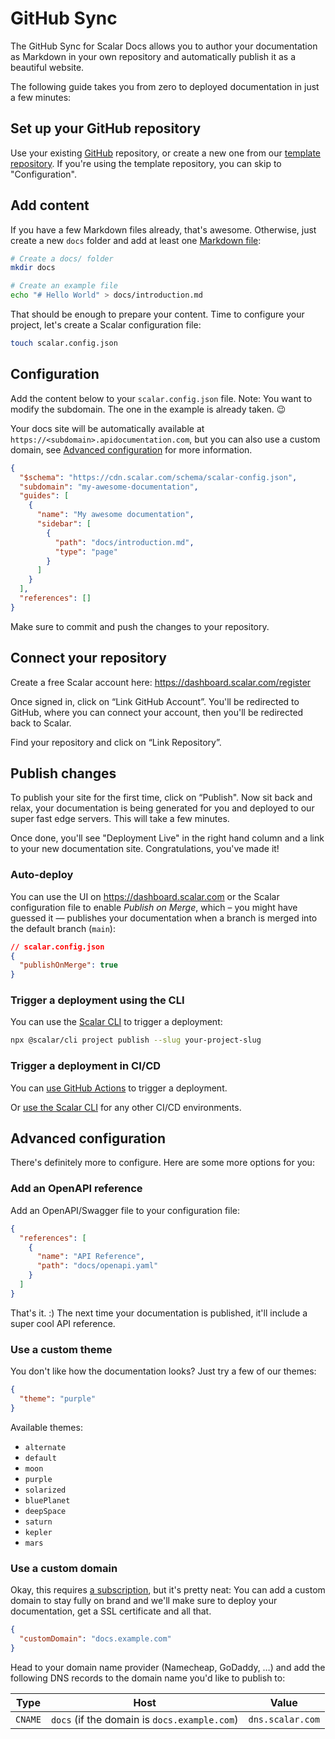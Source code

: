 # GitHub Sync

The GitHub Sync for Scalar Docs allows you to author your documentation as Markdown in your own repository and automatically publish it as a beautiful website.

The following guide takes you from zero to deployed documentation in just a few minutes:

## Set up your GitHub repository

Use your existing [GitHub](https://github.com/) repository, or create a new one from our [template repository](https://github.com/scalar/starter). If you're using the template repository, you can skip to "Configuration".

## Add content

If you have a few Markdown files already, that's awesome. Otherwise, just create a new `docs` folder and add at least one [Markdown file](https://docs.github.com/en/get-started/writing-on-github/getting-started-with-writing-and-formatting-on-github/basic-writing-and-formatting-syntax):

```bash
# Create a docs/ folder
mkdir docs

# Create an example file
echo "# Hello World" > docs/introduction.md
```

That should be enough to prepare your content. Time to configure your project, let's create a Scalar configuration file:

```bash
touch scalar.config.json
```

## Configuration

Add the content below to your `scalar.config.json` file. Note: You want to modify the subdomain. The one in the example is already taken. 😉

Your docs site will be automatically available at `https://<subdomain>.apidocumentation.com`, but you can also use a custom domain, see [Advanced configuration](#github-sync__advanced-configuration) for more information.

```json
{
  "$schema": "https://cdn.scalar.com/schema/scalar-config.json",
  "subdomain": "my-awesome-documentation",
  "guides": [
    {
      "name": "My awesome documentation",
      "sidebar": [
        {
          "path": "docs/introduction.md",
          "type": "page"
        }
      ]
    }
  ],
  "references": []
}
```

Make sure to commit and push the changes to your repository.

## Connect your repository

Create a free Scalar account here: https://dashboard.scalar.com/register

Once signed in, click on “Link GitHub Account”. You'll be redirected to GitHub, where you can connect your account, then you'll be redirected back to Scalar.

Find your repository and click on “Link Repository”.

## Publish changes

To publish your site for the first time, click on “Publish". Now sit back and relax, your documentation is being generated for you and deployed to our super fast edge servers. This will take a few minutes.

Once done, you'll see "Deployment Live" in the right hand column and a link to your new documentation site. Congratulations, you've made it!

### Auto-deploy

You can use the UI on https://dashboard.scalar.com or the Scalar configuration file to enable _Publish on Merge_, which – you might have guessed it — publishes your documentation when a branch is merged into the default branch (`main`):

```json
// scalar.config.json
{
  "publishOnMerge": true
}
```

### Trigger a deployment using the CLI

You can use the [Scalar CLI](https://guides.scalar.com/scalar/scalar-cli/getting-started) to trigger a deployment:

```bash
npx @scalar/cli project publish --slug your-project-slug
```

### Trigger a deployment in CI/CD

You can [use GitHub Actions](https://guides.scalar.com/scalar/scalar-docs/github-actions) to trigger a deployment.

Or [use the Scalar CLI](https://guides.scalar.com/scalar/scalar-cli/getting-started) for any other CI/CD environments.

## Advanced configuration

There's definitely more to configure. Here are some more options for you:

### Add an OpenAPI reference

Add an OpenAPI/Swagger file to your configuration file:

```json
{
  "references": [
    {
      "name": "API Reference",
      "path": "docs/openapi.yaml"
    }
  ]
}
```

That's it. :) The next time your documentation is published, it'll include a super cool API reference.

### Use a custom theme

You don't like how the documentation looks? Just try a few of our themes:

```json
{
  "theme": "purple"
}
```

Available themes:

- `alternate`
- `default`
- `moon`
- `purple`
- `solarized`
- `bluePlanet`
- `deepSpace`
- `saturn`
- `kepler`
- `mars`

### Use a custom domain

Okay, this requires [a subscription](https://scalar.com#pricing), but it's pretty neat: You can add a custom domain to stay fully on brand and we'll make sure to deploy your documentation, get a SSL certificate and all that.

```json
{
  "customDomain": "docs.example.com"
}
```

Head to your domain name provider (Namecheap, GoDaddy, …) and add the following DNS records to the domain name you'd like to publish to:

| Type    | Host                                         | Value            |
| ------- | -------------------------------------------- | ---------------- |
| `CNAME` | `docs` (if the domain is `docs.example.com`) | `dns.scalar.com` |
